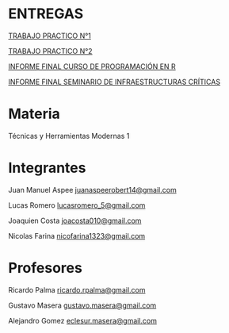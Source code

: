 # ENTREGAS

<a href="https://github.com/lospibesdeindustrial/TP1_2022" target="_blank"> TRABAJO PRACTICO N°1</a>

<a href="https://github.com/lospibesdeindustrial/TP2_2022" target="_blank"> TRABAJO PRACTICO N°2</a>

<a href="https://drive.google.com/uc?export=download&id=1cPMVikIwNed6OxNyl9oOuuklJOzw-t6U"> INFORME FINAL CURSO DE PROGRAMACIÓN EN R</a>

<a href="https://drive.google.com/uc?export=download&id=11onmw-gsuiINKbnLwIbvypbfzRcncq41"> INFORME FINAL SEMINARIO DE INFRAESTRUCTURAS CRÍTICAS</a>

# Materia
Técnicas y Herramientas Modernas 1

# Integrantes
Juan Manuel Aspee juanaspeerobert14@gmail.com

Lucas Romero lucasromero_5@gmail.com

Joaquien Costa joacosta010@gmail.com

Nicolas Farina nicofarina1323@gmail.com

# Profesores
Ricardo Palma
ricardo.rpalma@gmail.com

Gustavo Masera
gustavo.masera@gmail.com

Alejandro Gomez
eclesur.masera@gmail.com
